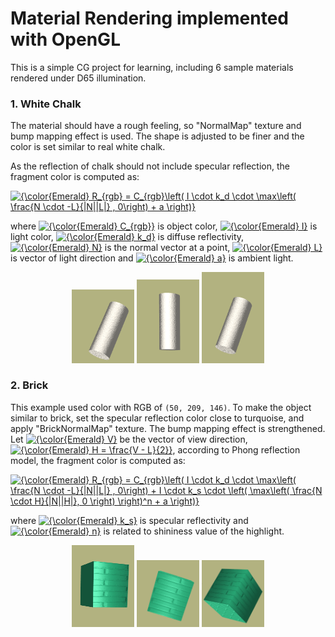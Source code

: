 # Material Rendering implemented with OpenGL
This is a simple CG project for learning, including 6 sample materials rendered under D65 illumination.

### 1. White Chalk

The material should have a rough feeling, so "NormalMap" texture and bump mapping effect is used. The shape is adjusted to be finer and the color is set similar to real white chalk.

As the reflection of chalk should not include specular reflection, the fragment color is computed as:

<a href="https://www.codecogs.com/eqnedit.php?latex={\color{Emerald}&space;R_{rgb}&space;=&space;C_{rgb}\left(&space;I&space;\cdot&space;k_d&space;\cdot&space;\max\left(&space;\frac{N&space;\cdot&space;-L}{|N||L|}&space;,&space;0\right)&space;&plus;&space;a&space;\right)}" target="_blank"><img src="https://latex.codecogs.com/svg.latex?{\color{Emerald}&space;R_{rgb}&space;=&space;C_{rgb}\left(&space;I&space;\cdot&space;k_d&space;\cdot&space;\max\left(&space;\frac{N&space;\cdot&space;-L}{|N||L|}&space;,&space;0\right)&space;&plus;&space;a&space;\right)}" title="{\color{Emerald} R_{rgb} = C_{rgb}\left( I \cdot k_d \cdot \max\left( \frac{N \cdot -L}{|N||L|} , 0\right) + a \right)}" /></a>

where <a href="https://www.codecogs.com/eqnedit.php?latex=\inline&space;{\color{Emerald}&space;C_{rgb}}" target="_blank"><img src="https://latex.codecogs.com/svg.latex?\inline&space;{\color{Emerald}&space;C_{rgb}}" title="{\color{Emerald} C_{rgb}}" /></a> is object color, <a href="https://www.codecogs.com/eqnedit.php?latex=\inline&space;{\color{Emerald}&space;I}" target="_blank"><img src="https://latex.codecogs.com/svg.latex?\inline&space;{\color{Emerald}&space;I}" title="{\color{Emerald} I}" /></a> is light color, <a href="https://www.codecogs.com/eqnedit.php?latex=\inline&space;{\color{Emerald}&space;k_d}" target="_blank"><img src="https://latex.codecogs.com/svg.latex?\inline&space;{\color{Emerald}&space;k_d}" title="{\color{Emerald} k_d}" /></a> is diffuse reflectivity, <a href="https://www.codecogs.com/eqnedit.php?latex=\inline&space;{\color{Emerald}&space;N}" target="_blank"><img src="https://latex.codecogs.com/svg.latex?\inline&space;{\color{Emerald}&space;N}" title="{\color{Emerald} N}" /></a> is the normal vector at a point, <a href="https://www.codecogs.com/eqnedit.php?latex=\inline&space;{\color{Emerald}&space;L}" target="_blank"><img src="https://latex.codecogs.com/svg.latex?\inline&space;{\color{Emerald}&space;L}" title="{\color{Emerald} L}" /></a> is vector of light direction and <a href="https://www.codecogs.com/eqnedit.php?latex=\inline&space;{\color{Emerald}&space;a}" target="_blank"><img src="https://latex.codecogs.com/svg.latex?\inline&space;{\color{Emerald}&space;a}" title="{\color{Emerald} a}" /></a> is ambient light.

<p align="middle"><img src="imgs/whiteChalk1.png" alt="whiteChalk" width=100>&nbsp<img src="imgs/whiteChalk2.png" alt="whiteChalk" width=100>&nbsp<img src="imgs/whiteChalk3.png" alt="whiteChalk" width=100></p>

### 2. Brick

This example used color with RGB of `(50, 209, 146)`. To make the object similar to brick, set the specular reflection color close to turquoise, and apply "BrickNormalMap" texture. The bump mapping effect is strengthened. Let <a href="https://www.codecogs.com/eqnedit.php?latex=\inline&space;{\color{Emerald}&space;V}" target="_blank"><img src="https://latex.codecogs.com/svg.latex?\inline&space;{\color{Emerald}&space;V}" title="{\color{Emerald} V}" /></a> be the vector of view direction, <a href="https://www.codecogs.com/eqnedit.php?latex=\inline&space;{\color{Emerald}&space;H&space;=&space;\frac{V&space;-&space;L}{2}}" target="_blank"><img src="https://latex.codecogs.com/svg.latex?\inline&space;{\color{Emerald}&space;H&space;=&space;\frac{V&space;-&space;L}{2}}" title="{\color{Emerald} H = \frac{V - L}{2}}" /></a>, according to Phong reflection model, the fragment color is computed as:

<a href="https://www.codecogs.com/eqnedit.php?latex={\color{Emerald}&space;R_{rgb}&space;=&space;C_{rgb}\left(&space;I&space;\cdot&space;k_d&space;\cdot&space;\max\left(&space;\frac{N&space;\cdot&space;-L}{|N||L|}&space;,&space;0\right)&space;&plus;&space;I&space;\cdot&space;k_s&space;\cdot&space;\left(&space;\max\left(&space;\frac{N&space;\cdot&space;H}{|N||H|},&space;0&space;\right)&space;\right)^n&space;&plus;&space;a&space;\right)}" target="_blank"><img src="https://latex.codecogs.com/svg.latex?{\color{Emerald}&space;R_{rgb}&space;=&space;C_{rgb}\left(&space;I&space;\cdot&space;k_d&space;\cdot&space;\max\left(&space;\frac{N&space;\cdot&space;-L}{|N||L|}&space;,&space;0\right)&space;&plus;&space;I&space;\cdot&space;k_s&space;\cdot&space;\left(&space;\max\left(&space;\frac{N&space;\cdot&space;H}{|N||H|},&space;0&space;\right)&space;\right)^n&space;&plus;&space;a&space;\right)}" title="{\color{Emerald} R_{rgb} = C_{rgb}\left( I \cdot k_d \cdot \max\left( \frac{N \cdot -L}{|N||L|} , 0\right) + I \cdot k_s \cdot \left( \max\left( \frac{N \cdot H}{|N||H|}, 0 \right) \right)^n + a \right)}" /></a>

where <a href="https://www.codecogs.com/eqnedit.php?latex=\inline&space;{\color{Emerald}&space;k_s}" target="_blank"><img src="https://latex.codecogs.com/svg.latex?\inline&space;{\color{Emerald}&space;k_s}" title="{\color{Emerald} k_s}" /></a> is specular reflectivity and <a href="https://www.codecogs.com/eqnedit.php?latex=\inline&space;{\color{Emerald}&space;n}" target="_blank"><img src="https://latex.codecogs.com/svg.latex?\inline&space;{\color{Emerald}&space;n}" title="{\color{Emerald} n}" /></a> is related to shininess value of the highlight.

<p align="middle"><img src="imgs/brick1.png" alt="whiteChalk" width=100>&nbsp<img src="imgs/brick2.png" alt="whiteChalk" width=100>&nbsp<img src="imgs/brick3.png" alt="whiteChalk" width=100></p>

